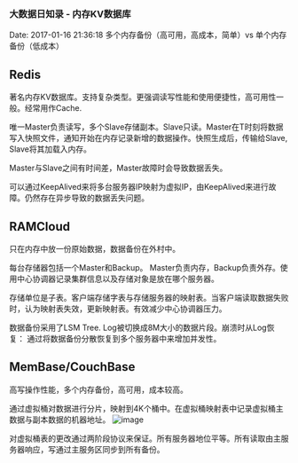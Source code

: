 <!--
title: 大数据日知录 - 内存KV数据库
date: 2017-01-16 21:36:18
tags:
- Big Data
-->
### 大数据日知录 - 内存KV数据库
Date: 2017-01-16 21:36:18
多个内存备份（高可用，高成本，简单）vs 单个内存备份（低成本）
## Redis
著名内存KV数据库。支持复杂类型。更强调读写性能和使用便捷性，高可用性一般。经常用作Cache.

唯一Master负责读写，多个Slave存储副本。Slave只读。Master在T时刻将数据写入快照文件，通知开始在内存记录新增的数据操作。快照生成后，传输给Slave, Slave将其加载入内存。


Master与Slave之间有时间差，Master故障时会导致数据丢失。

可以通过KeepAlived来将多台服务器IP映射为虚拟IP，由KeepAlived来进行故障。仍然存在异步导致的数据丢失问题。
<!-- more -->

## RAMCloud
只在内存中放一份原始数据，数据备份在外村中。

每台存储器包括一个Master和Backup。 Master负责内存，Backup负责外存。使用中心协调器记录集群信息以及存储对象是放在哪个服务器。

存储单位是子表。客户端存储字表与存储服务器的映射表。当客户端读取数据失败时，认为映射表失效，更新映射表。有效减少中心协调器压力。

数据备份采用了LSM Tree. Log被切换成8M大小的数据片段。崩溃时从Log恢复： 通过将数据备份分散恢复到多个服务器中来增加并发性。


## MemBase/CouchBase
高写操作性能，多个内存备份，高可用，成本较高。

通过虚拟桶对数据进行分片，映射到4K个桶中。在虚拟桶映射表中记录虚拟桶主数据与副本数据的机器地址。
![image](https://regmedia.co.uk/2012/12/13/couchbase_xdcr_diagram.jpg)

对虚拟桶表的更改通过两阶段协议来保证。所有服务器地位平等。所有读取由主服务器响应，写通过主服务区同步到所有备份。

